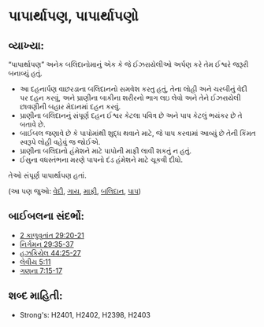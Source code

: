 # પાપાર્થાપણ, પાપાર્થાપણો 

## વ્યાખ્યા: 

“પાપાર્થાપણ” અનેક બલિદાનોમાનું એક કે જે ઈઝરાયેલીઓ અર્પણ કરે તેમ ઈશ્વરે જરૂરી બનાવ્યું હતું.

* આ દહનાર્પણ વાછરડાના બલિદાનનો સમવેશ કરતુ હતું, તેના લોહી અને ચરબીનું વેદી પર દહન કરવું, અને પ્રાણીના બાકીના શરીરનો ભાગ લઇ લેવો અને તેને ઈઝરાયેલી છાવણીની બહાર મેદાનમાં દહન કરવું.
* પ્રાણીના બલિદાનનું સંપૂર્ણ દહન ઈશ્વર કેટલા પવિત્ર છે અને પાપ કેટલું ભયંકર છે તે બતાવે છે.
* બાઈબલ જણાવે છે કે પાપોમાંથી શુદ્ધ થવાને માટે, જે પાપ કરવામાં આવ્યું છે તેની કિંમત સ્વરૂપે લોહી વહેવું જ જોઈએ.
* પ્રાણીના બલિદાનો હંમેશને માટે પાપોની માફી લાવી શકતું ન હતું.
* ઈસુના વધસ્તંભના મરણે પાપનો દંડ હંમેશને માટે ચૂકવી દીધો.

તેઓ સંપૂર્ણ પાપાર્થાપણ હતાં.

(આ પણ જુઓ: [વેદી](../kt/altar.md), [ગાય](../other/cow.md), [માફી](../kt/forgive.md), [બલિદાન](../other/sacrifice.md), [પાપ](../kt/sin.md))

## બાઈબલના સંદર્ભો: 

* [2 કાળુવૃતાંત 29:20-21](rc://gu/tn/help/2ch/29/20)
* [નિર્ગમન 29:35-37](rc://gu/tn/help/exo/29/35)
* [હઝકિયેલ 44:25-27](rc://gu/tn/help/ezk/44/25)
* [લેવીય 5:11](rc://gu/tn/help/lev/05/11)
* [ગણના 7:15-17](rc://gu/tn/help/num/07/15)

## શબ્દ માહિતી: 

* Strong's: H2401, H2402, H2398, H2403
